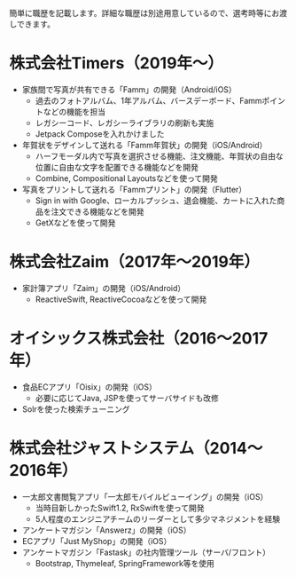 簡単に職歴を記載します。詳細な職歴は別途用意しているので、選考時等にお渡しできます。

# 株式会社Timers（2019年〜）

* 家族間で写真が共有できる「Famm」の開発（Android/iOS）
    * 過去のフォトアルバム、1年アルバム、バースデーボード、Fammポイントなどの機能を担当
    * レガシーコード、レガシーライブラリの刷新も実施
    * Jetpack Composeを入れかけました
* 年賀状をデザインして送れる「Famm年賀状」の開発（iOS/Android）
    * ハーフモーダル内で写真を選択させる機能、注文機能、年賀状の自由な位置に自由な文字を配置できる機能などを開発
    * Combine, Compositional Layoutsなどを使って開発
* 写真をプリントして送れる「Fammプリント」の開発（Flutter）
    * Sign in with Google、ローカルプッシュ、退会機能、カートに入れた商品を注文できる機能などを開発
    * GetXなどを使って開発

# 株式会社Zaim（2017年〜2019年）

* 家計簿アプリ「Zaim」の開発（iOS/Android）
    * ReactiveSwift, ReactiveCocoaなどを使って開発

# オイシックス株式会社（2016〜2017年）

* 食品ECアプリ「Oisix」の開発（iOS）
    * 必要に応じてJava, JSPを使ってサーバサイドも改修
* Solrを使った検索チューニング

# 株式会社ジャストシステム（2014〜2016年）

* 一太郎文書閲覧アプリ「一太郎モバイルビューイング」の開発（iOS）
    * 当時目新しかったSwift1.2, RxSwiftを使って開発
    * 5人程度のエンジニアチームのリーダーとして多少マネジメントを経験
* アンケートマガジン「Answerz」の開発（iOS）
* ECアプリ「Just MyShop」の開発（iOS）
* アンケートマガジン「Fastask」の社内管理ツール（サーバ/フロント）
    * Bootstrap, Thymeleaf, SpringFramework等を使用